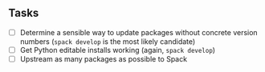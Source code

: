 ## Tasks

- [ ] Determine a sensible way to update packages without concrete version numbers (`spack develop` is the most likely candidate)
- [ ] Get Python editable installs working (again, `spack develop`)
- [ ] Upstream as many packages as possible to Spack
